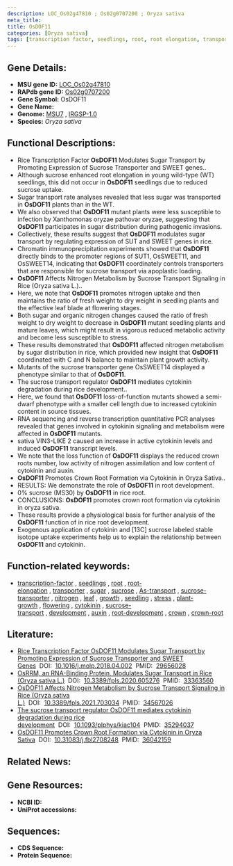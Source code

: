 ```yaml
---
description: LOC_Os02g47810 ; Os02g0707200 ; Oryza sativa
meta_title:
title: OsDOF11
categories: [Oryza sativa]
tags: [transcription factor, seedlings, root, root elongation, transporter, sugar, sucrose, As transport, sucrose transporter, nitrogen, leaf, growth, seedling, stress, plant growth, flowering, cytokinin, sucrose transport, development, auxin, root development, crown, crown root]
---
```


## Gene Details:
- **MSU gene ID:** [LOC_Os02g47810](http://rice.uga.edu/cgi-bin/ORF_infopage.cgi?orf=LOC_Os02g47810)  
- **RAPdb gene ID:** [Os02g0707200](https://rapdb.dna.affrc.go.jp/locus/?name=Os02g0707200)  
- **Gene Symbol:** OsDOF11
- **Gene Name:**
- **Genome:**  [MSU7](http://rice.uga.edu/)&nbsp;,&nbsp;[IRGSP-1.0](https://rapdb.dna.affrc.go.jp/download/irgsp1.html)
- **Species:** *Oryza sativa*

## Functional Descriptions:
   - Rice Transcription Factor **OsDOF11** Modulates Sugar Transport by Promoting Expression of Sucrose Transporter and SWEET genes..
   - Although sucrose enhanced root elongation in young wild-type (WT) seedlings, this did not occur in **OsDOF11** seedlings due to reduced sucrose uptake.
   - Sugar transport rate analyses revealed that less sugar was transported in **OsDOF11** plants than in the WT.
   - We also observed that **OsDOF11** mutant plants were less susceptible to infection by Xanthomonas oryzae pathovar oryzae, suggesting that **OsDOF11** participates in sugar distribution during pathogenic invasions.
   - Collectively, these results suggest that **OsDOF11** modulates sugar transport by regulating expression of SUT and SWEET genes in rice.
   - Chromatin immunoprecipitation experiments showed that **OsDOF11** directly binds to the promoter regions of SUT1, OsSWEET11, and OsSWEET14, indicating that **OsDOF11** coordinately controls transporters that are responsible for sucrose transport via apoplastic loading.
   - **OsDOF11** Affects Nitrogen Metabolism by Sucrose Transport Signaling in Rice (Oryza sativa L.)..
   - Here, we note that **OsDOF11** promotes nitrogen uptake and then maintains the ratio of fresh weight to dry weight in seedling plants and the effective leaf blade at flowering stages.
   - Both sugar and organic nitrogen changes caused the ratio of fresh weight to dry weight to decrease in **OsDOF11** mutant seedling plants and mature leaves, which might result in vigorous reduced metabolic activity and become less susceptible to stress.
   - These results demonstrated that **OsDOF11** affected nitrogen metabolism by sugar distribution in rice, which provided new insight that **OsDOF11** coordinated with C and N balance to maintain plant growth activity.
   - Mutants of the sucrose transporter gene OsSWEET14 displayed a phenotype similar to that of **OsDOF11**.
   - The sucrose transport regulator **OsDOF11** mediates cytokinin degradation during rice development..
   - Here, we found that **OsDOF11** loss-of-function mutants showed a semi-dwarf phenotype with a smaller cell length due to increased cytokinin content in source tissues.
   - RNA sequencing and reverse transcription quantitative PCR analyses revealed that genes involved in cytokinin signaling and metabolism were affected in **OsDOF11** mutants.
   - sativa VIN3-LIKE 2 caused an increase in active cytokinin levels and induced **OsDOF11** transcript levels.
   - We note that the loss function of **OsDOF11** displays the reduced crown roots number, low activity of nitrogen assimilation and low content of cytokinin and auxin.
   - **OsDOF11** Promotes Crown Root Formation via Cytokinin in Oryza Sativa..
   - RESULTS: We demonstrate the role of **OsDOF11** in root development.
   - 0% sucrose (MS30) by **OsDOF11** in rice root.
   - CONCLUSIONS: **OsDOF11** promotes crown root formation via cytokinin in oryza sativa.
   - These results provide a physiological basis for further analysis of the **OsDOF11** function of in rice root development.
   - Exogenous application of cytokinin and [13C] sucrose labeled stable isotope uptake experiments help us to explain the relationship between **OsDOF11** and cytokinin.

## Function-related keywords:
   - [transcription-factor](/tags/transcription-factor/)&nbsp;,&nbsp;[seedlings](/tags/seedlings/)&nbsp;,&nbsp;[root](/tags/root/)&nbsp;,&nbsp;[root-elongation](/tags/root-elongation/)&nbsp;,&nbsp;[transporter](/tags/transporter/)&nbsp;,&nbsp;[sugar](/tags/sugar/)&nbsp;,&nbsp;[sucrose](/tags/sucrose/)&nbsp;,&nbsp;[As-transport](/tags/As-transport/)&nbsp;,&nbsp;[sucrose-transporter](/tags/sucrose-transporter/)&nbsp;,&nbsp;[nitrogen](/tags/nitrogen/)&nbsp;,&nbsp;[leaf](/tags/leaf/)&nbsp;,&nbsp;[growth](/tags/growth/)&nbsp;,&nbsp;[seedling](/tags/seedling/)&nbsp;,&nbsp;[stress](/tags/stress/)&nbsp;,&nbsp;[plant-growth](/tags/plant-growth/)&nbsp;,&nbsp;[flowering](/tags/flowering/)&nbsp;,&nbsp;[cytokinin](/tags/cytokinin/)&nbsp;,&nbsp;[sucrose-transport](/tags/sucrose-transport/)&nbsp;,&nbsp;[development](/tags/development/)&nbsp;,&nbsp;[auxin](/tags/auxin/)&nbsp;,&nbsp;[root-development](/tags/root-development/)&nbsp;,&nbsp;[crown](/tags/crown/)&nbsp;,&nbsp;[crown-root](/tags/crown-root/)

## Literature:
   - [Rice Transcription Factor OsDOF11 Modulates Sugar Transport by Promoting Expression of Sucrose Transporter and SWEET Genes](https://www.doi.org/10.1016/j.molp.2018.04.002)&nbsp;&nbsp;DOI:&nbsp;&nbsp;[10.1016/j.molp.2018.04.002](https://www.doi.org/10.1016/j.molp.2018.04.002)&nbsp;&nbsp;PMID:&nbsp;&nbsp;[29656028](https://pubmed.ncbi.nlm.nih.gov/29656028/)
   - [OsRRM, an RNA-Binding Protein, Modulates Sugar Transport in Rice (Oryza sativa L.)](https://www.doi.org/10.3389/fpls.2020.605276)&nbsp;&nbsp;DOI:&nbsp;&nbsp;[10.3389/fpls.2020.605276](https://www.doi.org/10.3389/fpls.2020.605276)&nbsp;&nbsp;PMID:&nbsp;&nbsp;[33363560](https://pubmed.ncbi.nlm.nih.gov/33363560/)
   - [OsDOF11 Affects Nitrogen Metabolism by Sucrose Transport Signaling in Rice (Oryza sativa L.)](https://www.doi.org/10.3389/fpls.2021.703034)&nbsp;&nbsp;DOI:&nbsp;&nbsp;[10.3389/fpls.2021.703034](https://www.doi.org/10.3389/fpls.2021.703034)&nbsp;&nbsp;PMID:&nbsp;&nbsp;[34567026](https://pubmed.ncbi.nlm.nih.gov/34567026/)
   - [The sucrose transport regulator OsDOF11 mediates cytokinin degradation during rice development](https://www.doi.org/10.1093/plphys/kiac104)&nbsp;&nbsp;DOI:&nbsp;&nbsp;[10.1093/plphys/kiac104](https://www.doi.org/10.1093/plphys/kiac104)&nbsp;&nbsp;PMID:&nbsp;&nbsp;[35294037](https://pubmed.ncbi.nlm.nih.gov/35294037/)
   - [OsDOF11 Promotes Crown Root Formation via Cytokinin in Oryza Sativa](https://www.doi.org/10.31083/j.fbl2708248)&nbsp;&nbsp;DOI:&nbsp;&nbsp;[10.31083/j.fbl2708248](https://www.doi.org/10.31083/j.fbl2708248)&nbsp;&nbsp;PMID:&nbsp;&nbsp;[36042159](https://pubmed.ncbi.nlm.nih.gov/36042159/)

## Related News:

## Gene Resources:
- **NCBI ID:**  []()
- **UniProt accessions:** [](https://www.uniprot.org/uniprotkb//entry)

## Sequences:
- **CDS Sequence:**
- **Protein Sequence:**
